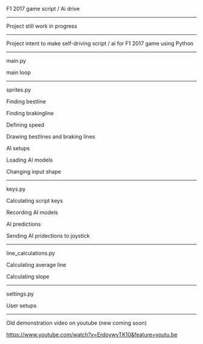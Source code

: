 F1 2017 game script / Ai drive

------------------------------

Project still work in progress

------------------------------

Project intent to make self-driving script / ai for F1 2017 game using Python

------------------------------

main.py


main loop

------------------------------

sprites.py


Finding bestline

Finding brakingline

Defining speed

Drawing bestlines and braking lines

AI setups

Loading AI models

Changing input shape

------------------------------

keys.py


Calculating script keys

Recording AI models

AI predictions

Sending AI pridections to joystick

------------------------------

line_calculations.py


Calculating average line

Calculating slope

------------------------------

settings.py


User setups

------------------------------

Old demonstration video on youtube (new coming soon)

https://www.youtube.com/watch?v=ErdoywyTK10&feature=youtu.be
